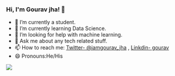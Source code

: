 ### Hi, I'm Gourav jha! 👋

- 🔭 I’m currently a student. 
- 🌱 I’m currently learning Data Science.
- 🤔 I’m looking for help with machine learning.
- 💬 Ask me about any tech related stuff.
- 📫 How to reach me: [Twitter- @iamgourav_jha](https://twitter.com/iamgourav_jha) , [Linkdin- gourav](https://www.linkedin.com/in/gourav-jha-12571616b/)
- 😄 Pronouns:He/His
<img src="https://github-readme-stats.vercel.app/api?username=iamgouravjha&&show_icons=true&title_color=ffffff&icon_color=bb2acf&text_color=daf7dc&bg_color=151515">
